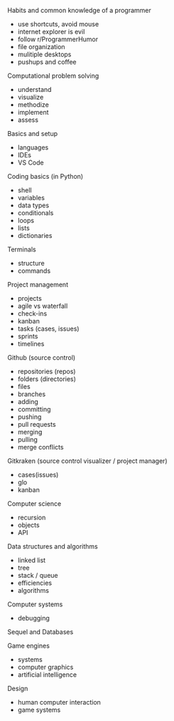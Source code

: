 Habits and common knowledge of a programmer
- use shortcuts, avoid mouse
- internet explorer is evil
- follow r/ProgrammerHumor
- file organization
- mulitiple desktops
- pushups and coffee

Computational problem solving
- understand
- visualize
- methodize
- implement
- assess

Basics and setup
- languages
- IDEs
- VS Code

Coding basics (in Python)
- shell
- variables
- data types
- conditionals
- loops
- lists
- dictionaries

Terminals
- structure
- commands

Project management
- projects
- agile vs waterfall
- check-ins
- kanban
- tasks (cases, issues)
- sprints
- timelines

Github (source control)
- repositories (repos)
- folders (directories)
- files
- branches
- adding
- committing
- pushing
- pull requests
- merging
- pulling
- merge conflicts

Gitkraken (source control visualizer / project manager)
- cases(issues)
- glo
- kanban

Computer science
- recursion
- objects
- API

Data structures and algorithms
- linked list
- tree
- stack / queue
- efficiencies
- algorithms

Computer systems
- debugging

Sequel and Databases

Game engines
- systems
- computer graphics
- artificial intelligence

Design
- human computer interaction
- game systems
